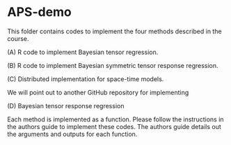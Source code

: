 # APS-demo
This folder contains codes to implement the four methods described in the course.

(A) R code to implement Bayesian tensor regression.

(B) R code to implement Bayesian symmetric tensor response regression.

(C) Distributed implementation for space-time models.

We will point out to another GitHub repository for implementing

(D) Bayesian tensor response regression

Each method is implemented as a function.
Please follow the instructions in the authors guide to implement these codes.
The authors guide details out the arguments and outputs for each function.
